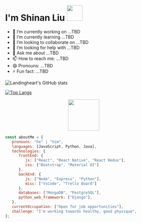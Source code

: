 <h1> I'm Shinan Liu <img src="https://media.giphy.com/media/12oufCB0MyZ1Go/giphy.gif" width="50"></h2>

- 🔭 I’m currently working on ...TBD
- 🌱 I’m currently learning ...TBD
- 👯 I’m looking to collaborate on ...TBD
- 🤔 I’m looking for help with ...TBD
- 💬 Ask me about ...TBD
- 📫 How to reach me: ...TBD
- 😄 Pronouns: ...TBD
- ⚡ Fun fact: ...TBD

![Landingheart's GitHub stats](https://github-readme-stats.vercel.app/api?username=LandingHeart&show_icons=true)

[![Top Langs](https://github-readme-stats.vercel.app/api/top-langs/?username=LandingHeart&layout=compact)](https://github.com/anuraghazra/github-readme-stats)

<div id="header" align="center">
  <img src="https://media.giphy.com/media/M9gbBd9nbDrOTu1Mqx/giphy.gif" width="100"/>
</div>

```javascript
const aboutMe = {
   pronouns: "he" | "him",
   languages: [JavaScript, Python, Java],
   technologies: {
      frontEnd: {
         js: ["React", "React Native", "React Redux"],
         css: ["Bootstrap", "Material UI"]
      },
      backEnd: {
         js: ["Node", "Express", "Python"],
         misc: ["VsCode", "Trello Board"]
      },
      databases: ["MongoDB", "PostgreSQL"],
      python_web_framework: ["Django"],
   },
   currentOccupation: ["Open for job opportunities"],
   challenge: "I'm working towards healthy, good physique",
};
```




